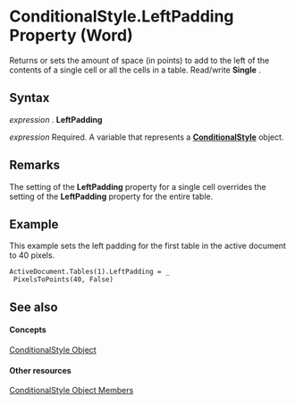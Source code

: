 
# ConditionalStyle.LeftPadding Property (Word)

Returns or sets the amount of space (in points) to add to the left of the contents of a single cell or all the cells in a table. Read/write  **Single** .


## Syntax

 _expression_ . **LeftPadding**

 _expression_ Required. A variable that represents a **[ConditionalStyle](2380494e-09e9-8494-a93c-8bbaf621aad1.md)** object.


## Remarks

The setting of the  **LeftPadding** property for a single cell overrides the setting of the **LeftPadding** property for the entire table.


## Example

This example sets the left padding for the first table in the active document to 40 pixels.


```
ActiveDocument.Tables(1).LeftPadding = _ 
 PixelsToPoints(40, False)
```


## See also


#### Concepts


[ConditionalStyle Object](2380494e-09e9-8494-a93c-8bbaf621aad1.md)
#### Other resources


[ConditionalStyle Object Members](050eac65-1af1-ba8a-6dd5-810a904be85b.md)
